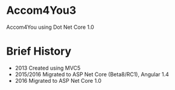 # Accom4You3
Accom4You using Dot Net Core 1.0

# Brief History
- 2013 Created using MVC5
- 2015/2016 Migrated to ASP Net Core (Beta8/RC1), Angular 1.4
- 2016 Migrated to ASP Net Core 1.0

